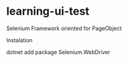# learning-ui-test
Selenium Framework oriented for PageObject


Instalation

dotnet add package Selenium.WebDriver